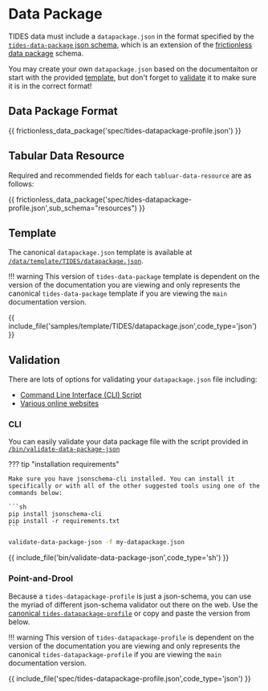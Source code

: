 # Data Package

TIDES data must include a `datapackage.json` in the format specified by the [`tides-data-package` json schema](https://raw.githubusercontent.com/TIDES-transit/TIDES/main/spec/tides-datapackage-profile.json), which is an extension of the [frictionless data package](https://specs.frictionlessdata.io/data-package/) schema.

You may create your own `datapackage.json` based on the documentaiton or start with the provided [template](#template), but don't forget to [validate](#validation) it to make sure it is in the correct format!

## Data Package Format

{{ frictionless_data_package('spec/tides-datapackage-profile.json') }}

## Tabular Data Resource

Required and recommended fields for each `tabluar-data-resource` are as follows:

{{ frictionless_data_package('spec/tides-datapackage-profile.json',sub_schema="resources") }}

## Template

The canonical `datapackage.json` template is available at [`/data/template/TIDES/datapackage.json`](https://raw.githubusercontent.com/TIDES-transit/TIDES/main/samples/template/TIDES/datapackage.json).

!!! warning
    This version of `tides-data-package` template is dependent on the version of the documentation you are viewing and only represents the canonical `tides-data-package` template if you are viewing the `main` documentation version.

{{ include_file('samples/template/TIDES/datapackage.json',code_type='json') }}

## Validation

There are lots of options for validating your `datapackage.json` file including:

- [Command Line Interface (CLI) Script](#cli)
- [Various online websites](#point-and-drool)

### CLI

You can easily validate your data package file with the script provided in [`/bin/validate-data-package-json`](https://raw.githubusercontent.com/TIDES-transit/TIDES/main/bin/validate-data-package-json)

??? tip "installation requirements"

    Make sure you have jsonschema-cli installed. You can install it specifically or with all of the other suggested tools using one of the commands below:

    ```sh
    pip install jsonschema-cli
    pip install -r requirements.txt
    ```

```sh title="usage"
validate-data-package-json -f my-datapackage.json
```

{{ include_file('bin/validate-data-package-json',code_type='sh') }}

### Point-and-Drool

Because a `tides-datapackage-profile` is just a json-schema, you can use the myriad of different json-schema validator out there on the web.  Use the [canonical `tides-datapackage-profile`](https://raw.githubusercontent.com/TIDES-transit/TIDES/main/spec/tides-datapackage-profile.json) or copy and paste the version from below.

!!! warning
    This version of `tides-datapackage-profile` is dependent on the version of the documentation you are viewing and only represents the canonical `tides-datapackage-profile` if you are viewing the `main` documentation version.

{{ include_file('spec/tides-datapackage-profile.json',code_type='json') }}
